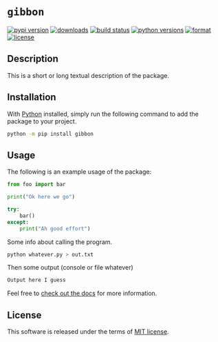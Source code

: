 # `gibbon`

[![pypi version](https://img.shields.io/pypi/v/gibbon.svg?style=flat)](https://pypi.org/pypi/gibbon/)
[![downloads](https://pepy.tech/badge/gibbon)](https://pepy.tech/project/gibbon)
[![build status](https://github.com/dawsonbooth/gibbon/workflows/build/badge.svg)](https://github.com/dawsonbooth/gibbon/actions?workflow=build)
[![python versions](https://img.shields.io/pypi/pyversions/gibbon.svg?style=flat)](https://pypi.org/pypi/gibbon/)
[![format](https://img.shields.io/pypi/format/gibbon.svg?style=flat)](https://pypi.org/pypi/gibbon/)
[![license](https://img.shields.io/pypi/l/gibbon.svg?style=flat)](https://github.com/dawsonbooth/gibbon/blob/master/LICENSE)

## Description

This is a short or long textual description of the package.

## Installation

With [Python](https://www.python.org/downloads/) installed, simply run the following command to add the package to your project.

```bash
python -m pip install gibbon
```

## Usage

The following is an example usage of the package:

```python
from foo import bar

print("Ok here we go")

try:
    bar()
except:
    print("Ah good effort")
```

Some info about calling the program.

```bash
python whatever.py > out.txt
```

Then some output (console or file whatever)

```txt
Output here I guess
```

Feel free to [check out the docs](https://dawsonbooth.github.io/gibbon/) for more information.

## License

This software is released under the terms of [MIT license](LICENSE).
